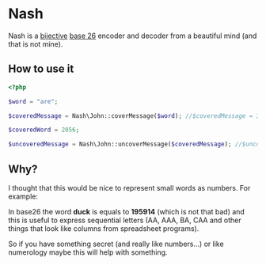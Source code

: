 # Nash

Nash is a [bijective](http://en.wikipedia.org/wiki/Bijective_numeration) [base 26](http://en.wikipedia.org/wiki/Hexavigesimal) encoder and decoder from a beautiful mind (and that is not mine).

## How to use it

```php
<?php

$word = "are";

$coveredMessage = Nash\John::coverMessage($word); //$coveredMessage = 3849

$coveredWord = 2056;

$uncoveredMessage = Nash\John::uncoverMessage($coveredMessage); //$uncoveredMessage = 'BAC';
```

## Why?

I thought that this would be nice to represent small words as numbers. For example:

In base26 the word **duck** is equals to **195914** (which is not that bad) and this is useful to express sequential letters (AA, AAA, BA, CAA and other things that look like columns from spreadsheet programs).

So if you have something secret (and really like numbers...) or like numerology maybe this will help with something.
